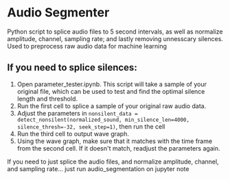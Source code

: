 # Audio Segmenter
Python script to splice audio files to 5 second intervals, as well as normalize amplitude, channel, sampling rate; and lastly removing unnesscary silences. Used to preprocess raw audio data for machine learning

## If you need to splice silences:
1. Open parameter_tester.ipynb. This script will take a sample of your original file, which can be used to test and find the optimal silence length and threshold.
2. Run the first cell to splice a sample of your original raw audio data.
3. Adjust the parameters in `nonsilent_data = detect_nonsilent(normalized_sound, min_silence_len=4000, silence_thresh=-32, seek_step=1)`, then run the cell
4. Run the third cell to output wave graph. 
5. Using the wave graph, make sure that it matches with the time frame from the second cell. If it doesn't match, readjust the parameters again.

If you need to just splice the audio files, and normalize amplitude, channel, and sampling rate... just run audio_segmentation on jupyter note

